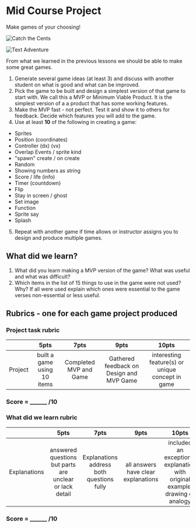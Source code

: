 # Mid Course Project

Make games of your choosing!

![Catch the Cents](/static/courses/csintro1/motion-and-events/catch-the-cents.gif)

![Text Adventure](/static/courses/csintro1/motion-and-events/text-adventure.gif)

From what we learned in the previous lessons we should be able to make some great games. 

1. Generate several game ideas (at least 3) and discuss with another student on what is good and what can be improved.
2. Pick the game to be built and design a simplest version of that game to start with. We call this a MVP or Minimum Viable Product.  It is the simplest version of a a product that has some working features.
3.  Make the MVP fast - not perfect.  Test it and show it to others for feedback.  Decide which features you will add to the game.  
4. Use at least **10** of the following in creating a game:
  * Sprites
  * Position (coordinates)
  * Controller (dx) (vx)
  * Overlap Events / sprite kind
  * "spawn" create / on create
  * Random
  * Showing numbers as string
  * Score / life (info)
  * Timer (countdown)
  * Flip
  * Stay in screen / ghost
  * Set image
  * Function
  * Sprite say
  * Splash
5. Repeat with another game if time allows or instructor assigns you to design and produce multiple games.

## What did we learn? 

1. What did you learn making a MVP version of the game?  What was useful and what was difficult?
2. Which items in the list of 15 things to use in the game were not used?  Why?  If all were used explain which ones were essential to the game verses non-essential or less useful.

## Rubrics - one for each game project produced

### Project task rubric 

|   | 5pts | 7pts | 9pts | 10pts |
|:---:|:---:|:---:|:---:|:---:|
| Project | built a game using 10 items|  Completed MVP and Game | Gathered feedback on Design and MVP Game |  interesting feature(s) or unique concept in game |

### Score = \_\_\_\_\_\_ /10 

### What did we learn rubric 
|   | 5pts | 7pts | 9pts | 10pts |
|:---:|:---:|:---:|:---:|:---:|
| Explanations | answered questions but parts are unclear or lack detail | Explanations address both questions fully | all answers have clear explanations | included an exceptional explanation with original example, drawing or analogy |

### Score = \_\_\_\_\_\_ /10 